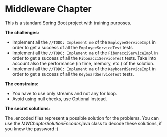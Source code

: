 # Middleware Chapter

This is a standard Spring Boot project with training purposes. 

**The challenges:**

- Implement all the `//TODO: Implement me` of the `EmployeeServiceImpl` in order to get a success of all the `EmployeeServiceTest` tests
- Implement all the `//TODO: Implement me` of the `FibonacciServiceImpl` in order to get a success of all the `FibonacciServiceTest` tests. Take into account also the performance (in time, memory, etc.) of the solution.
- Implement all the `//TODO: Implement me` of the `KeyboardServiceImpl` in order to get a success of all the `KeyboardServiceTest` tests.

**The constrains:**

- You have to use only streams and not any for loop.
- Avoid using null checks, use Optional instead.

**The secret solutions:**

The .encoded files represent a possible solution for the problems. 
You can use the _MWChapterSolutionEncoder.java_ class to decode these solutions, if you know the password :)


